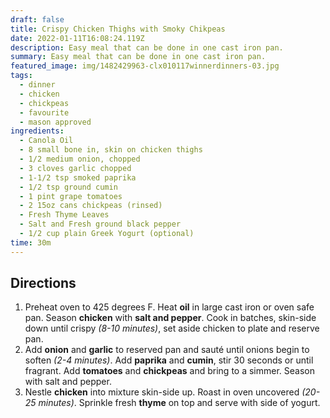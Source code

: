 ```yaml
---
draft: false
title: Crispy Chicken Thighs with Smoky Chikpeas
date: 2022-01-11T16:08:24.119Z
description: Easy meal that can be done in one cast iron pan.
summary: Easy meal that can be done in one cast iron pan.
featured_image: img/1482429963-clx010117winnerdinners-03.jpg
tags:
  - dinner
  - chicken
  - chickpeas
  - favourite
  - mason approved
ingredients:
  - Canola Oil
  - 8 small bone in, skin on chicken thighs
  - 1/2 medium onion, chopped
  - 3 cloves garlic chopped
  - 1-1/2 tsp smoked paprika
  - 1/2 tsp ground cumin
  - 1 pint grape tomatoes
  - 2 15oz cans chickpeas (rinsed)
  - Fresh Thyme Leaves
  - Salt and Fresh ground black pepper
  - 1/2 cup plain Greek Yogurt (optional)
time: 30m
---
```

## Directions

1. Preheat oven to 425 degrees F. Heat **oil** in large cast iron or oven safe pan. Season **chicken** with **salt and pepper**. Cook in batches, skin-side down until crispy *(8-10 minutes)*, set aside chicken to plate and reserve pan.
2. Add **onion** and **garlic** to reserved pan and sauté until onions begin to soften *(2-4 minutes)*. Add **paprika** and **cumin**, stir 30 seconds or until fragrant. Add **tomatoes** and **chickpeas** and bring to a simmer. Season with salt and pepper.
3. Nestle **chicken** into mixture skin-side up. Roast in oven uncovered *(20-25 minutes)*. Sprinkle fresh **thyme** on top and serve with side of yogurt.